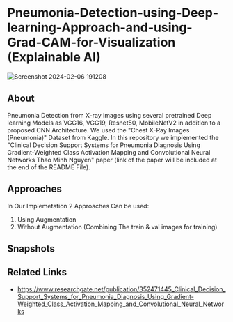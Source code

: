 # Pneumonia-Detection-using-Deep-learning-Approach-and-using-Grad-CAM-for-Visualization (Explainable AI)

![Screenshot 2024-02-06 191208](https://github.com/SaraElwatany/Pneumonia-Detection-using-Deep-learning-Approach-and-using-Grad-CAM-for-Visualization/assets/93448764/8939342d-3ce0-490e-a5ee-9612ab9d84ae)

## About
Pneumonia Detection from X-ray images using several pretrained Deep learning Models as VGG16, VGG19, Resnet50, MobileNetV2 in addition to a proposed CNN Architecture.
We used the "Chest X-Ray Images (Pneumonia)" Dataset from Kaggle. In this repository we implemented the "Clinical Decision Support Systems for Pneumonia Diagnosis Using Gradient-Weighted 
Class Activation Mapping and Convolutional Neural Networks Thao Minh Nguyen" paper (link of the paper will be included at the end of the README File).

## Approaches
In Our Implemetation 2 Approaches Can be used:


1. Using Augmentation
2. Without Augmentation (Combining The train & val images for training)

## Snapshots


## Related Links
- https://www.researchgate.net/publication/352471445_Clinical_Decision_Support_Systems_for_Pneumonia_Diagnosis_Using_Gradient-Weighted_Class_Activation_Mapping_and_Convolutional_Neural_Networks
